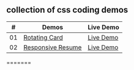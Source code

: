 ## collection of css coding demos

|  #  | Demos                                                                                     | Live Demo                                                               |
| :-: | ----------------------------------------------------------------------------------------- | ----------------------------------------------------------------------- |
| 01  | [Rotating Card](https://github.com/xyzrdg-code/css-demos/tree/main/rotating-nav-card)     | [Live Demo](https://xyzrdg-code.github.io/css-demos/rotating-nav-card/) |
| 02  | [Responsive Resume](https://github.com/xyzrdg-code/css-demos/tree/main/responsive-resume) | [Live Demo](https://xyzrdg-code.github.io/css-demos/responsive-resume/) |

=======

